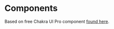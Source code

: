 # Components

Based on free Chakra UI Pro component [found here](https://pro.chakra-ui.com/components/free#components).
